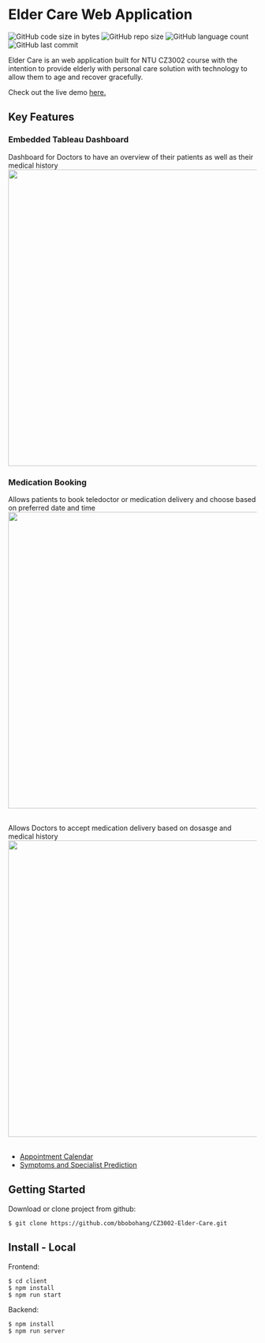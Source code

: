 # Elder Care Web Application
![GitHub code size in bytes](https://img.shields.io/github/languages/code-size/bbobohang/CZ3002)
![GitHub repo size](https://img.shields.io/github/repo-size/bbobohang/CZ3002)
![GitHub language count](https://img.shields.io/github/languages/count/bbobohang/CZ3002)
![GitHub last commit](https://img.shields.io/github/last-commit/bbobohang/CZ3002)

Elder Care is an web application built for NTU CZ3002 course with the intention to provide elderly with personal care solution with technology to allow them to age and recover gracefully.

Check out the live demo [here.](https://elder-care-ntu.herokuapp.com/)
## Key Features
### Embedded Tableau Dashboard
Dashboard for Doctors to have an overview of their patients as well as their medical history<br>
<img src="https://github.com/bbobohang/CZ3002-Elder-Care/blob/main/assets/Screenshot%202023-05-07%20152419.png" width="900" height="600">


### Medication Booking 
Allows patients to book teledoctor or medication delivery and choose based on preferred date and time<br>
<img src="https://github.com/bbobohang/CZ3002-Elder-Care/blob/main/assets/Screenshot%202023-05-07%20151759.png" width="900" height="600"> <br><br>

Allows Doctors to accept medication delivery based on dosasge and medical history<br>
<img src="https://github.com/bbobohang/CZ3002-Elder-Care/blob/main/assets/Screenshot%202023-05-07%20152354.png" width="900" height="600"> <br><br>


- [Appointment Calendar](https://www.npmjs.com/package/react-big-calendar)
- [Symptoms and Specialist Prediction](https://apimedic.com/)

## Getting Started
Download or clone project from github:
```
$ git clone https://github.com/bbobohang/CZ3002-Elder-Care.git
```

## Install - Local

Frontend:
```
$ cd client
$ npm install
$ npm run start
```
Backend:
```
$ npm install
$ npm run server
```
